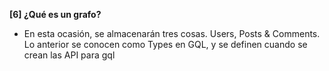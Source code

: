 **[6] ¿Qué es un grafo?**

- En esta ocasión, se almacenarán tres cosas. Users, Posts & Comments. Lo anterior se conocen como Types en GQL, y se definen cuando se crean las API para gql
